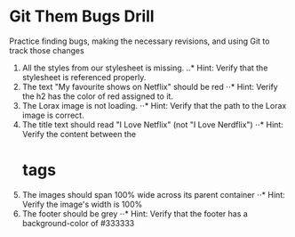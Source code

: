 # Git Them Bugs Drill
Practice finding bugs, making the necessary revisions, and using Git to track those changes

1. All the styles from our stylesheet is missing. 
..* Hint: Verify that the stylesheet is referenced properly. 
2. The text "My favourite shows on Netflix" should be red
⋅⋅* Hint: Verify the h2 has the color of red assigned to it. 
3. The Lorax image is not loading.
⋅⋅* Hint: Verify that the path to the Lorax image is correct.
4. The title text should read "I Love Netflix" (not "I Love Nerdflix")
⋅⋅* Hint: Verify the content between the <h1> tags
5. The images should span 100% wide across its parent container
⋅⋅* Hint: Verify the image's width is 100%
6. The footer should be grey
⋅⋅* Hint: Verify that the footer has a background-color of #333333
